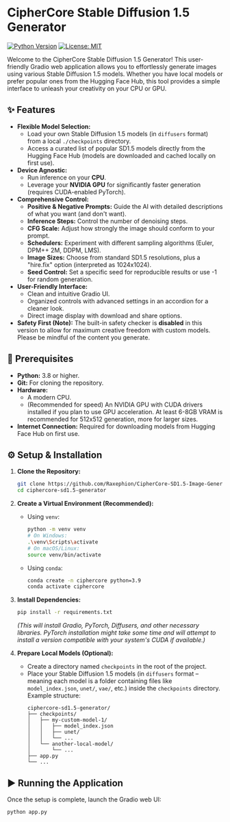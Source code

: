 # CipherCore Stable Diffusion 1.5 Generator

[![Python Version](https://img.shields.io/badge/python-3.8+-blue.svg)](https://www.python.org/downloads/)
[![License: MIT](https://img.shields.io/badge/License-MIT-yellow.svg)](https://opensource.org/licenses/MIT)

Welcome to the CipherCore Stable Diffusion 1.5 Generator! This user-friendly Gradio web application allows you to effortlessly generate images using various Stable Diffusion 1.5 models. Whether you have local models or prefer popular ones from the Hugging Face Hub, this tool provides a simple interface to unleash your creativity on your CPU or GPU.



## ✨ Features

*   **Flexible Model Selection:**
    *   Load your own Stable Diffusion 1.5 models (in `diffusers` format) from a local `./checkpoints` directory.
    *   Access a curated list of popular SD1.5 models directly from the Hugging Face Hub (models are downloaded and cached locally on first use).
*   **Device Agnostic:**
    *   Run inference on your **CPU**.
    *   Leverage your **NVIDIA GPU** for significantly faster generation (requires CUDA-enabled PyTorch).
*   **Comprehensive Control:**
    *   **Positive & Negative Prompts:** Guide the AI with detailed descriptions of what you want (and don't want).
    *   **Inference Steps:** Control the number of denoising steps.
    *   **CFG Scale:** Adjust how strongly the image should conform to your prompt.
    *   **Schedulers:** Experiment with different sampling algorithms (Euler, DPM++ 2M, DDPM, LMS).
    *   **Image Sizes:** Choose from standard SD1.5 resolutions, plus a "hire.fix" option (interpreted as 1024x1024).
    *   **Seed Control:** Set a specific seed for reproducible results or use -1 for random generation.
*   **User-Friendly Interface:**
    *   Clean and intuitive Gradio UI.
    *   Organized controls with advanced settings in an accordion for a cleaner look.
    *   Direct image display with download and share options.
*   **Safety First (Note):** The built-in safety checker is **disabled** in this version to allow for maximum creative freedom with custom models. Please be mindful of the content you generate.

## 🚀 Prerequisites

*   **Python:** 3.8 or higher.
*   **Git:** For cloning the repository.
*   **Hardware:**
    *   A modern CPU.
    *   (Recommended for speed) An NVIDIA GPU with CUDA drivers installed if you plan to use GPU acceleration. At least 6-8GB VRAM is recommended for 512x512 generation, more for larger sizes.
*   **Internet Connection:** Required for downloading models from Hugging Face Hub on first use.

## ⚙️ Setup & Installation

1.  **Clone the Repository:**
    ```bash
    git clone https://github.com/Raxephion/CipherCore-SD1.5-Image-Generator-.git
    cd ciphercore-sd1.5-generator
    ```

2.  **Create a Virtual Environment (Recommended):**
    *   Using `venv`:
        ```bash
        python -m venv venv
        # On Windows:
        .\venv\Scripts\activate
        # On macOS/Linux:
        source venv/bin/activate
        ```
    *   Using `conda`:
        ```bash
        conda create -n ciphercore python=3.9
        conda activate ciphercore
        ```

3.  **Install Dependencies:**
    ```bash
    pip install -r requirements.txt
    ```
    *(This will install Gradio, PyTorch, Diffusers, and other necessary libraries. PyTorch installation might take some time and will attempt to install a version compatible with your system's CUDA if available.)*

4.  **Prepare Local Models (Optional):**
    *   Create a directory named `checkpoints` in the root of the project.
    *   Place your Stable Diffusion 1.5 models (in `diffusers` format – meaning each model is a folder containing files like `model_index.json`, `unet/`, `vae/`, etc.) inside the `checkpoints` directory.
        Example structure:
        ```
        ciphercore-sd1.5-generator/
        ├── checkpoints/
        │   ├── my-custom-model-1/
        │   │   ├── model_index.json
        │   │   ├── unet/
        │   │   └── ...
        │   └── another-local-model/
        │       └── ...
        ├── app.py
        └── ...
        ```

## ▶️ Running the Application

Once the setup is complete, launch the Gradio web UI:

```bash
python app.py

